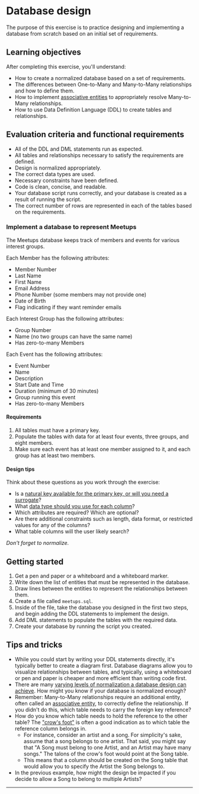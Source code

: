# Database design

The purpose of this exercise is to practice designing and implementing a database from scratch based on an initial set of requirements.

## Learning objectives

After completing this exercise, you'll understand:

* How to create a normalized database based on a set of requirements.
* The differences between One-to-Many and Many-to-Many relationships and how to define them.
* How to implement [associative entities][associative-entity] to appropriately resolve Many-to-Many relationships.
* How to use Data Definition Language (DDL) to create tables and relationships.

## Evaluation criteria and functional requirements

* All of the DDL and DML statements run as expected.
* All tables and relationships necessary to satisfy the requirements are defined.
* Design is normalized appropriately.
* The correct data types are used.
* Necessary constraints have been defined.
* Code is clean, concise, and readable.
* Your database script runs correctly, and your database is created as a result of running the script.
* The correct number of rows are represented in each of the tables based on the requirements.

### Implement a database to represent Meetups

The Meetups database keeps track of members and events for various interest groups.

Each Member has the following attributes:

* Member Number
* Last Name
* First Name
* Email Address
* Phone Number (some members may not provide one)
* Date of Birth
* Flag indicating if they want reminder emails

Each Interest Group has the following attributes:

* Group Number
* Name (no two groups can have the same name)
* Has zero-to-many Members

Each Event has the following attributes:

* Event Number
* Name
* Description
* Start Date and Time
* Duration (minimum of 30 minutes)
* Group running this event
* Has zero-to-many Members

#### Requirements

1. All tables must have a primary key.
2. Populate the tables with data for at least four events, three groups, and eight members.
3. Make sure each event has at least one member assigned to it, and each group has at least two members.

#### Design tips

Think about these questions as you work through the exercise:

* Is a [natural key available for the primary key, or will you need a surrogate][natural-or-surrogate-keys]?
* What [data type should you use for each column][how-to-select-the-right-data-type]?
* Which attributes are required? Which are optional?
* Are there additional constraints such as length, data format, or restricted values for any of the columns?
* What table columns will the user likely search?

*Don't forget to normalize.*

## Getting started

1. Get a pen and paper or a whiteboard and a whiteboard marker.
2. Write down the list of entities that must be represented in the database.
3. Draw lines between the entities to represent the relationships between them.
4. Create a file called `meetups.sql`.
5. Inside of the file, take the database you designed in the first two steps, and begin adding the DDL statements to implement the design.
6. Add DML statements to populate the tables with the required data.
7. Create your database by running the script you created.

## Tips and tricks

* While you could start by writing your DDL statements directly, it's typically better to create a diagram first. Database diagrams allow you to visualize relationships between tables, and typically, using a whiteboard or pen and paper is cheaper and more efficient than writing code first.
* There are many [varying levels of normalization a database design can achieve][database-normalization]. How might you know if your database is normalized enough?
* Remember: Many-to-Many relationships require an additional entity, often called an [associative entity][associative-entity], to correctly define the relationship. If you didn't do this, which table needs to carry the foreign key reference?
* How do you know which table needs to hold the reference to the other table? The ["crow's foot"][crow-foot-notation] is often a good indication as to which table the reference column belongs in.
  * For instance, consider an artist and a song. For simplicity's sake, assume that a song belongs to one artist. That said, you might say that "A Song must belong to one Artist, and an Artist may have many songs." The talons of the crow's foot would point at the Song table.
  * This means that a column should be created on the Song table that would allow you to specify the Artist the Song belongs to.
* In the previous example, how might the design be impacted if you decide to allow a Song to belong to multiple Artists?

---

[associative-entity]: https://en.wikipedia.org/wiki/Associative_entity
[crow-foot-notation]: https://en.wikipedia.org/wiki/Entity%E2%80%93relationship_model#Crow's_foot_notation
[database-normalization]: https://www.studytonight.com/dbms/database-normalization.php
[how-to-select-the-right-data-type]: https://chartio.com/learn/amazon-redshift/how-to-select-the-right-data-types/
[natural-or-surrogate-keys]: http://www.agiledata.org/essays/keys.html